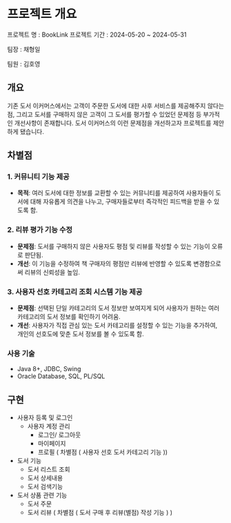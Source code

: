 # 프로젝트 개요
프로젝트 명 : BookLink
프로젝트 기간 : 2024-05-20 ~ 2024-05-31

팀장 : 채형일

팀원 : 김호영

## **개요**
기존 도서 이커머스에서는 고객이 주문한 도서에 대한 사후 서비스를 제공해주지 않다는 점, 그리고 도서를 구매하지 않은 고객이 그 도서를 평가할 수 있었던 문제점 등 부가적인 개선사항이 존재합니다. 도서 이커머스의 이런 문제점을 개선하고자 프로젝트를 제안하게 됐습니다.

## **차별점**

### **1. 커뮤니티 기능 제공**

- **목적**: 여러 도서에 대한 정보를 교환할 수 있는 커뮤니티를 제공하여 사용자들이 도서에 대해 자유롭게 의견을 나누고, 구매자들로부터 즉각적인 피드백을 받을 수 있도록 함.

### **2. 리뷰 평가 기능 수정**

- **문제점**: 도서를 구매하지 않은 사용자도 평점 및 리뷰를 작성할 수 있는 기능이 오류로 판단됨.
- **개선**: 이 기능을 수정하여 책 구매자의 평점만 리뷰에 반영할 수 있도록 변경함으로써 리뷰의 신뢰성을 높임.

### **3. 사용자 선호 카테고리 조회 시스템 기능 제공**

- **문제점**: 선택된 단일 카테고리의 도서 정보만 보여지게 되어 사용자가 원하는 여러 카테고리의 도서 정보를 확인하기 어려움.
- **개선**: 사용자가 직접 관심 있는 도서 카테고리를 설정할 수 있는 기능을 추가하여, 개인의 선호도에 맞춘 도서 정보를 볼 수 있도록 함.

### 사용 기술
- Java 8+, JDBC, Swing 
- Oracle Database, SQL, PL/SQL

## 구현 
- 사용자 등록 및 로그인
    - 사용자 계정 관리
        - 로그인/ 로그아웃
        - 마이페이지
        - 프로필 ( 차별점 ( 사용자 선호 도서 카테고리 기능 ))
- 도서 기능
    - 도서 리스트 조회
    - 도서 상세내용
    - 도서 검색기능
- 도서 상품 관련 기능
    - 도서 주문
    - 도서 리뷰 ( 차별점 ( 도서 구매 후 리뷰(별점) 작성 기능 ) )
